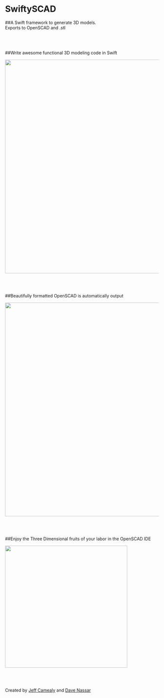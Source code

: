 # SwiftySCAD
##A Swift framework to generate 3D models.  
Exports to OpenSCAD and .stl
<br><br><br><br>

##Write awesome functional 3D modeling code in Swift  

<img src="https://github.com/bearMountain/SwiftySCAD/blob/dev/GitResources/SwiftCode.png" width="700">  
<br><br><br><br>

##Beautifully formatted OpenSCAD is automatically output  

<img src="https://github.com/bearMountain/SwiftySCAD/blob/dev/GitResources/SCADCode.png" width="700">
<br><br><br><br>

##Enjoy the Three Dimensional fruits of your labor in the OpenSCAD IDE  

<img src="https://github.com/bearMountain/SwiftySCAD/blob/dev/GitResources/RenderedTire.png" width="400">
<br><br><br><br>


Created by [Jeff Camealy](https://itunes.apple.com/us/podcast/drawing-connections-podcast/id1131974120?mt=2) and [Dave Nassar](https://www.linkedin.com/in/davidnassar)
